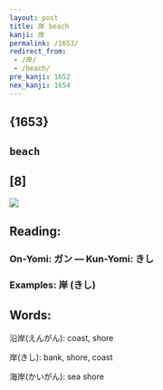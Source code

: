 ```yaml
---
layout: post
title: 岸 beach
kanji: 岸
permalink: /1653/
redirect_from:
 - /岸/
 - /beach/
pre_kanji: 1652
nex_kanji: 1654
---
```


## {1653}

## `beach`

## [8]

<div class="stroke"><img src="E5B2B8.png" /></div>

## Reading:

### On-Yomi: ガン &mdash; Kun-Yomi: きし

### Examples: 岸 (きし)

## Words:

沿岸(えんがん): coast, shore

岸(きし): bank, shore, coast

海岸(かいがん): sea shore
